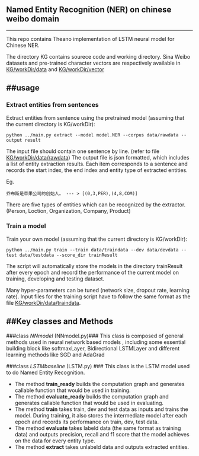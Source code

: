 ## Named Entity Recognition (NER) on chinese weibo domain
---

This repo contains Theano implementation of LSTM neural model for Chinese NER.

The directory KG contains sourece code and working directory.
Sina Weibo datasets and pre-trained character vectors are respectively available in [KG/workDir/data](KG/workDir/data) and [KG/workDir/vector](KG/workDir/vector)

##usage
---
### Extract entities from sentences

Extract entities from sentence using the pretrained model (assuming that the current directory is KG/workDir):

```
python ../main.py extract --model model.NER --corpus data/rawdata --output result
```

The input file should contain one sentence by line. (refer to file [KG/workDir/data/rawdata](KG/workDir/data/rawdata))
The output file is json formatted, which includes a list of entity extraction results. Each item corresponds to a sentence and records the start index, the end index and entity type of extracted entities.

Eg.
```
乔布斯是苹果公司的创始人。 --- > [(0,3,PER),(4,8,COM)] 
```
There are five types of entities which can be recognized by the extractor.(Person, Loction, Organization, Company, Product) 

### Train a model

Train your own model (assuming that the current directory is KG/workDir):

```
python ../main.py train --train data/traindata --dev data/devdata --test data/testdata --score_dir trainResult
```
The script will automatically store the models in the directory trainResult after every epoch and record the performance of the current model on training, developing and testing dataset.

Many hyper-parameters can be tuned (network size, dropout rate, learning rate).
Input files for the training script have to follow the same format as the file [KG/workDir/data/traindata](KG/workDir/data/traindata).



##Key classes and Methods
---
###class *NNmodel* (NNmodel.py)###
This class is composed of general methods used in neural network based models , including some essential building block like softmaxLayer, Bidirectional LSTMLayer and different learning methods like SGD and AdaGrad

###class *LSTMbaseline* (LSTM.py) ###
This class is the LSTM model used to do Named Entity Recognition. 

- The method **train_ready** builds the computation graph and generates callable function that would be used in training.
- The method **evaluate_ready** builds the computation graph and generates callable function that would be used in evaluating.
- The method **train** takes train, dev and test data as inputs and trains the model. During training, it also stores the intermediate model after each epoch and records  its performance on train, dev, test data.
- The method **evaluate** takes labeld data (the same format as training data) and outputs precision, recall and f1 score that the model achieves on the data for every entity type.
- The method **extract** takes unlabeld data and outputs extracted entities.

